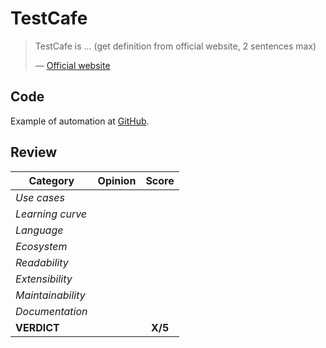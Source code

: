 # TestCafe

> TestCafe is ... (get definition from official website, 2 sentences max)
>
> — [Official website](#)

## Code

Example of automation at [GitHub](#).

## Review

| Category | Opinion | Score |
| -------- | ------- | :---: |
| _Use cases_        |  |  |
| _Learning curve_   |  |  |
| _Language_         |  |  |
| _Ecosystem_        |  |  |
| _Readability_      |  |  |
| _Extensibility_    |  |  |
| _Maintainability_  |  |  |
| _Documentation_    |  |  |
| **VERDICT**        |  | **X/5** |

